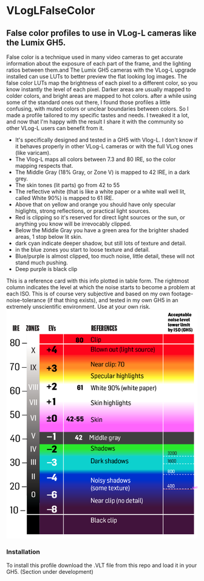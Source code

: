 # VLogLFalseColor
## False color profiles to use in VLog-L cameras like the Lumix GH5.
False color is a technique used in many video cameras to get accurate information about the exposure of each part of the frame, and the lighting ratios between them.and
The Lumix GH5 cameras with the VLog-L upgrade installed can use LUTs to better preview the flat looking log images.
The false color LUTs map the brightness of each pixel to a different color, so you know instantly the level of each pixel. Darker areas are usually mapped to colder colors, and bright areas are mapped to hot colors.
after a while using some of the standard ones out there, I found those profiles a little confusing, with muted colors or unclear boundaries between colors.
So I made a profile tailored to my specific tastes and needs. I tweaked it a lot, and now that I'm happy with the result I share it with the community so other VLog-L users can benefit from it.
* It's specifically designed and tested in a GH5 with Vlog-L. I don't know if it behaves properly in other VLog-L cameras or with the full VLog ones (like varicam).
* The Vlog-L maps all colors between 7.3 and 80 IRE, so the color mapping respects that.
* The Middle Gray (18% Gray, or Zone V) is mapped to 42 IRE, in a dark grey.
* The skin tones (lit parts) go from 42 to 55
* The reflective white (that is like a white paper or a white wall well lit, called White 90%) is mapped to 61 IRE.
* Above that on yellow and orange you should have only specular higlights, strong reflections, or practical light sources.
* Red is clipping so it's reserved for direct light sources or the sun, or anything you know will be irrevocably clipped.
* Below the Middle Gray you have a green area for the brighter shaded areas, 1 stop below lit skin.
* dark cyan indicate deeper shadow, but still lots of texture and detail.
* in the blue zones you start to loose  texture and detail.
* Blue/purple is almost clipped, too much noise, little detail, these will not stand much pushing.
* Deep purple is black clip

This is a reference card with this info plotted in table form. The rightmost column indicates the level at which the noise starts to become a problem at each ISO. This is of course very subjective and based on my own footage-noise-tolerance (if that thing exists), and tested in my own GH5 in an extremely unscientific environment. Use at your own risk.
![Color table](/FLS_21FD_ref.png)

### Installation
To install this profile download the .VLT file from this repo and load it in your GH5.
(Section under development)
